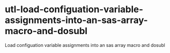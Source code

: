 # utl-load-configuation-variable-assignments-into-an-sas-array-macro-and-dosubl
Load configuation variable assignments into an sas array macro and dosubl 
